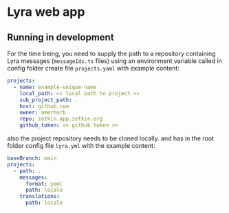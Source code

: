 # Lyra web app

## Running in development

For the time being, you need to supply the path to a repository containing
Lyra messages (`messageIds.ts` files) using an environment variable called
in config folder create file `projects.yaml` with example content:

```yaml
projects:
  - name: example-unique-name
    local_path: << local path to project >>
    sub_project_path: .
    host: github.com
    owner: amerharb
    repo: zetkin.app.zetkin.org
    github_token: << github token >>

```

also the project repository needs to be cloned locally. and has in the root folder config file `lyra.yml` with the
example content:

```yaml
baseBranch: main
projects:
  - path: .
    messages:
      format: yaml
      path: locale
    translations:
      path: locale
```

